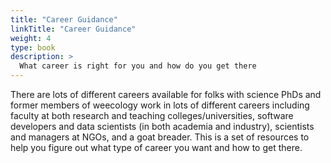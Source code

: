 ```yaml
---
title: "Career Guidance"
linkTitle: "Career Guidance"
weight: 4
type: book
description: >
  What career is right for you and how do you get there 
---
```


There are lots of different careers available for folks with science PhDs and former members of weecology work in lots of different careers including faculty at both research and teaching colleges/universities, software developers and data scientists (in both academia and industry), scientists and managers at NGOs, and a goat breader. This is a set of resources to help you figure out what type of career you want and how to get there.
